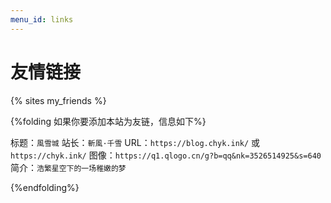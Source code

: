```yaml
---
menu_id: links
---
```


# 友情链接


{% sites my_friends %}

{%folding 如果你要添加本站为友链，信息如下%}

标题：`風雪城`
站长：`斬風·千雪`
URL：`https://blog.chyk.ink/` 或 `https://chyk.ink/`
图像：`https://q1.qlogo.cn/g?b=qq&nk=3526514925&s=640`
简介：`浩繁星空下的一场稚嫩的梦`

{%endfolding%}